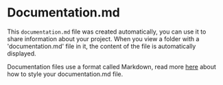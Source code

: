 # Documentation.md

This `documentation.md` file was created automatically, you can use it to share information about your project.
When you view a folder with a 'documentation.md' file in it, the content of the file is automatically displayed.

Documentation files use a format called Markdown, read more [here](https://blog.ghost.org/markdown/) about how to style your documentation.md file.
